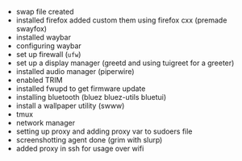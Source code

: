 - swap file created
- installed firefox added custom them using firefox cxx (premade swayfox)
- installed waybar
- configuring waybar
- set up firewall (`ufw`)
- set up a display manager (greetd and using tuigreet for a greeter)
- installed audio manager (piperwire)
- enabled TRIM
- installed fwupd to get firmware update
- installing bluetooth (bluez bluez-utils bluetui)
- install a wallpaper utility (swww)
- tmux
- network manager 
- setting up proxy and adding proxy var to sudoers file
- screenshotting agent done (grim with slurp)
- added proxy in ssh for usage over wifi
